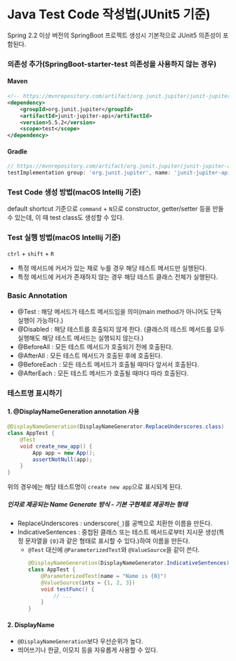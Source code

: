 # Java Test Code 작성법(JUnit5 기준)
Spring 2.2 이상 버전의 SpringBoot 프로젝트 생성시 기본적으로 JUnit5 의존성이 포함된다.

### 의존성 추가(SpringBoot-starter-test 의존성을 사용하지 않는 경우)
#### Maven
```xml
<!-- https://mvnrepository.com/artifact/org.junit.jupiter/junit-jupiter-api -->
<dependency>
    <groupId>org.junit.jupiter</groupId>
    <artifactId>junit-jupiter-api</artifactId>
    <version>5.5.2</version>
    <scope>test</scope>
</dependency>
```
#### Gradle
```groovy
// https://mvnrepository.com/artifact/org.junit.jupiter/junit-jupiter-api
testImplementation group: 'org.junit.jupiter', name: 'junit-jupiter-api', version: '5.5.2'
```

### Test Code 생성 방법(macOS Intellij 기준)
default shortcut 기준으로 `command` + `N`으로 constructor, getter/setter 등을 만들 수 있는데, 이 때 test class도 생성할 수 있다.

### Test 실행 방법(macOS Intellij 기준)
`ctrl` + `shift` + `R`
  * 특정 메서드에 커서가 있는 채로 누를 경우 해당 테스트 메서드만 실행된다.
  * 특정 메서드에 커서가 존재하지 않는 경우 해당 테스트 클래스 전체가 실행된다.

### Basic Annotation
* @Test : 해당 메서드가 테스트 메서드임을 의미(main method가 아니어도 단독 실행이 가능하다.)
* @Disabled : 해당 테스트를 호출되지 않게 한다. (클래스의 테스트 메서드를 모두 실행해도 해당 테스트 메서드는 실행되지 않는다.)
* @BeforeAll : 모든 테스트 메서드가 호출되기 전에 호출된다.
* @AfterAll : 모든 테스트 메서드가 호출된 후에 호출된다.
* @BeforeEach : 모든 테스트 메서드가 호출될 때마다 앞서서 호출된다.
* @AfterEach : 모든 테스트 메서드가 호출될 때마다 따라 호출된다.

### 테스트명 표시하기
#### 1. @DisplayNameGeneration annotation 사용
```java
@DisplayNameGeneration(DisplayNameGenerator.ReplaceUnderscores.class)
class AppTest {
    @Test
    void create_new_app() {
        App app = new App();
        assertNotNull(app);
    }
}
```
위의 경우에는 해당 테스트명이 `create new app`으로 표시되게 된다.

##### 인자로 제공되는 Name Generate 방식 - 기본 구현체로 제공하는 형태
* ReplaceUnderscores : underscore(`_`)를 공백으로 치환한 이름을 만든다.
* IndicativeSentences : 중첩된 클래스 또는 테스트 메서드로부터 지시문 생성(특정 문자열을 `{0}`과 같은 형태로 표시할 수 있다.)하여 이름을 만든다.
  - `@Test` 대신에 `@ParameterizedTest`와 `@ValueSource`을 같이 쓴다.
    ```java
    @DisplayNameGeneration(DisplayNameGenerator.IndicativeSentences)
    class AppTest {
        @ParameterizedTest(name = "Name is {0}")
        @ValueSource(ints = {1, 2, 3})
        void testFunc() {
            // ...
        }
    }
    ```
#### 2. DisplayName
- `@DisplayNameGeneration`보다 우선순위가 높다.
- 띄어쓰기나 한글, 이모지 등을 자유롭게 사용할 수 있다.